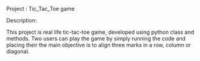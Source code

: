 Project : Tic_Tac_Toe game

Description: 

This project is real life tic-tac-toe game, developed using python class and methods. Two users can play the game by simply running the code and placing their 
the main objective is to align three marks in a row, column or diagonal.
